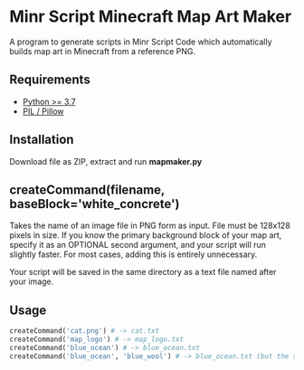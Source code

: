 Minr Script Minecraft Map Art Maker
===================================

A program to generate scripts in Minr Script Code which automatically builds map art in Minecraft from a reference PNG.


Requirements
------------

- [Python >= 3.7](https://www.python.org/downloads/)
- [PIL / Pillow](https://pypi.org/project/Pillow/)


Installation
------------
Download file as ZIP, extract and run **mapmaker.py**


createCommand(filename, baseBlock='white_concrete')
---------------------------------------------------
Takes the name of an image file in PNG form as input. File must be 128x128 pixels in size. If you know the primary background block of your map art, specify it as an OPTIONAL second argument, and your script will run slightly faster. For most cases, adding this is entirely unnecessary.

Your script will be saved in the same directory as a text file named after your image.


Usage
-----

```python
createCommand('cat.png') # -> cat.txt
createCommand('map_logo') # -> map_logo.txt
createCommand('blue_ocean') # -> blue_ocean.txt
createCommand('blue_ocean', 'blue_wool') # -> blue_ocean.txt (but the script is more optimised)
```
